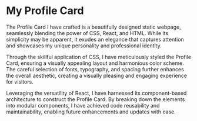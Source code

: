# My Profile Card

The Profile Card I have crafted is a beautifully designed static webpage, seamlessly blending the power of CSS, React, and HTML. While its simplicity may be apparent, it exudes an elegance that captures attention and showcases my unique personality and professional identity.

Through the skillful application of CSS, I have meticulously styled the Profile Card, ensuring a visually appealing layout and harmonious color scheme. The careful selection of fonts, typography, and spacing further enhances the overall aesthetic, creating a visually pleasing and engaging experience for visitors.

Leveraging the versatility of React, I have harnessed its component-based architecture to construct the Profile Card. By breaking down the elements into modular components, I have achieved code reusability and maintainability, enabling future enhancements and updates with ease.